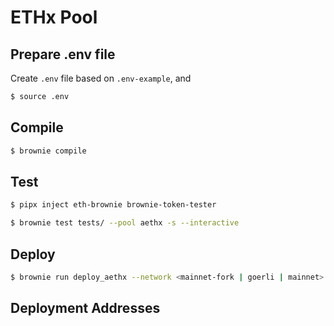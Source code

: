 # ETHx Pool

## Prepare .env file

Create `.env` file based on `.env-example`, and 

```sh
$ source .env
```

## Compile

```sh
$ brownie compile
```

## Test

```sh
$ pipx inject eth-brownie brownie-token-tester

$ brownie test tests/ --pool aethx -s --interactive
```

## Deploy

```sh
$ brownie run deploy_aethx --network <mainnet-fork | goerli | mainnet>
```

## Deployment Addresses
